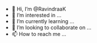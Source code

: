 - 👋 Hi, I’m @RavindraaK
- 👀 I’m interested in ...
- 🌱 I’m currently learning ...
- 💞️ I’m looking to collaborate on ...
- 📫 How to reach me ...

<!---
RavindraaK/RavindraaK is a ✨ special ✨ repository because its `README.md` (this file) appears on your GitHub profile.
You can click the Preview link to take a look at your changes.
--->
